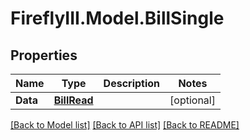 # FireflyIII.Model.BillSingle
## Properties

Name | Type | Description | Notes
------------ | ------------- | ------------- | -------------
**Data** | [**BillRead**](BillRead.md) |  | [optional] 

[[Back to Model list]](../README.md#documentation-for-models) [[Back to API list]](../README.md#documentation-for-api-endpoints) [[Back to README]](../README.md)

